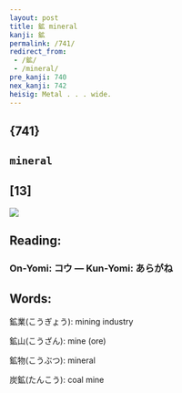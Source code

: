 ```yaml
---
layout: post
title: 鉱 mineral
kanji: 鉱
permalink: /741/
redirect_from:
 - /鉱/
 - /mineral/
pre_kanji: 740
nex_kanji: 742
heisig: Metal . . . wide.
---
```


## {741}

## `mineral`

## [13]

<div class="stroke"><img src="E989B1.png" /></div>

## Reading:

### On-Yomi: コウ &mdash; Kun-Yomi: あらがね

## Words:

鉱業(こうぎょう): mining industry

鉱山(こうざん): mine (ore)

鉱物(こうぶつ): mineral

炭鉱(たんこう): coal mine

